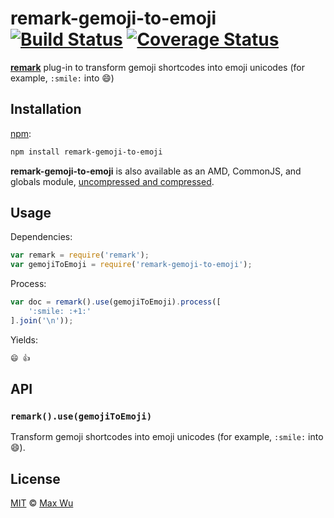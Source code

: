# remark-gemoji-to-emoji [![Build Status][travis-badge]][travis] [![Coverage Status][codecov-badge]][codecov]

[**remark**][remark] plug-in to transform gemoji shortcodes into emoji unicodes (for example, `:smile:` into 😄)

## Installation

[npm][npm-install]:

```bash
npm install remark-gemoji-to-emoji
```

**remark-gemoji-to-emoji** is also available as an AMD, CommonJS, and globals
module, [uncompressed and compressed][releases].

## Usage

Dependencies:

```javascript
var remark = require('remark');
var gemojiToEmoji = require('remark-gemoji-to-emoji');
```

Process:

```javascript
var doc = remark().use(gemojiToEmoji).process([
    ':smile: :+1:'
].join('\n'));
```

Yields:

```markdown
😄 👍
```

## API

### `remark().use(gemojiToEmoji)`

Transform gemoji shortcodes into emoji unicodes (for example, `:smile:` into 😄).

## License

[MIT][license] © [Max Wu][author]

<!-- Definitions -->

[travis-badge]: https://img.shields.io/travis/jackycute/remark-gemoji-to-emoji.svg

[travis]: https://travis-ci.org/jackycute/remark-gemoji-to-emoji

[codecov-badge]: https://img.shields.io/codecov/c/github/jackycute/remark-gemoji-to-emoji.svg

[codecov]: https://codecov.io/github/jackycute/remark-gemoji-to-emoji

[npm-install]: https://docs.npmjs.com/cli/install

[releases]: https://github.com/jackycute/remark-gemoji-to-emoji/releases

[license]: LICENSE

[author]: https://github.com/jackycute

[remark]: https://github.com/wooorm/remark

[shields]: http://shields.io
